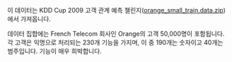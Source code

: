 ﻿이 데이터는 KDD Cup 2009 고객 관계 예측 챌린지(<a href="http://www.sigkdd.org/kdd-cup-2009-customer-relationship-prediction - orange_small_train.data.zip">orange_small_train.data.zip</a>)에서 가져옵니다.<p>데이터 집합에는 French Telecom 회사인 Orange의 고객 50,000명이 포함됩니다. 각 고객은 익명으로 처리되는 230개 기능을 가지며, 이 중 190개는 숫자이고 40개는 범주입니다. 기능이 매우 희박합니다.

<!--HONumber=35.1-->
